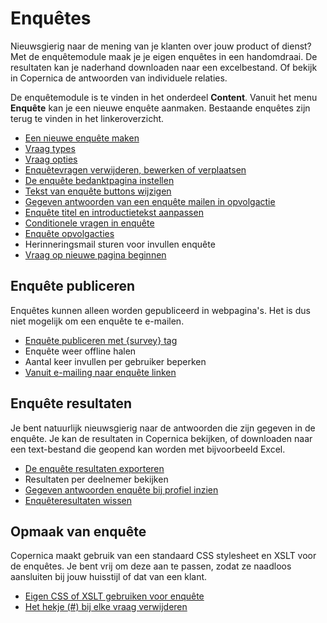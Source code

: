 # Enquêtes

Nieuwsgierig naar de mening van je klanten over jouw product of dienst?
Met de enquêtemodule maak je je eigen enquêtes in een handomdraai. De
resultaten kan je naderhand downloaden naar een excelbestand. Of bekijk
in Copernica de antwoorden van individuele relaties.

De enquêtemodule is te vinden in het onderdeel **Content**. Vanuit het
menu **Enquête** kan je een nieuwe enquête aanmaken. Bestaande enquêtes
zijn terug te vinden in het linkeroverzicht.

-   [Een nieuwe enquête
    maken](./surveys-create)
-   [Vraag types](./surveys-question-types)
-   [Vraag opties](./surveys-question-options)
-   [Enquêtevragen verwijderen, bewerken of
    verplaatsen](./surveys-edit)
-   [De enquête bedanktpagina
    instellen](./surveys-conclude-page)
-   [Tekst van enquête buttons
    wijzigen](./surveys-edit-buttons)
-   [Gegeven antwoorden van een enquête mailen in
    opvolgactie](./surveys-email-results)
-   [Enquête titel en introductietekst
    aanpassen](./surveys/title-introduction.md)
-   [Conditionele vragen in
    enquête](./surveys-question-conditional)
-   [Enquête
    opvolgacties](./surveys-followup)
-   Herinneringsmail sturen voor invullen enquête
-   [Vraag op nieuwe pagina beginnen](./surveys-question-options)

## Enquête publiceren

Enquêtes kunnen alleen worden gepubliceerd in webpagina's. Het is dus
niet mogelijk om een enquête te e-mailen.

-   [Enquête publiceren met {survey}
    tag](./surveys-publish)
-   Enquête weer offline halen
-   Aantal keer invullen per gebruiker beperken
-   [Vanuit e-mailing naar enquête
    linken](./linking-to-your-website-from-an-emailing.md)

## Enquête resultaten

Je bent natuurlijk nieuwsgierig naar de antwoorden die zijn gegeven in
de enquête. Je kan de resultaten in Copernica bekijken, of downloaden
naar een text-bestand die geopend kan worden met bijvoorbeeld Excel.

-   [De enquête resultaten
    exporteren](./surveys-export-results)
-   Resultaten per deelnemer bekijken
-   [Gegeven antwoorden enquête bij profiel
    inzien](./surveys-view-results)
-   [Enquêteresultaten
    wissen](./surveys-reset-results)

## Opmaak van enquête

Copernica maakt gebruik van een standaard CSS stylesheet en XSLT voor de
enquêtes. Je bent vrij om deze aan te passen, zodat ze naadloos
aansluiten bij jouw huisstijl of dat van een klant.

-   [Eigen CSS of XSLT gebruiken voor
    enquête](./creating-and-using-your-stylesheets.md)
-   [Het hekje (\#) bij elke vraag
    verwijderen](./surveys-remove-#.md)


